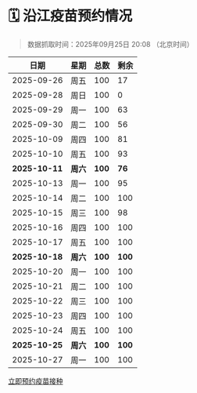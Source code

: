 # 🗓️ 沿江疫苗预约情况

> 数据抓取时间：2025年09月25日 20:08 （北京时间）

| 日期 | 星期 | 总数 | 剩余 |
|------|------|------|------|
| 2025-09-26 | 周五 | 100 | 17 |
| 2025-09-28 | 周日 | 100 | 0 |
| 2025-09-29 | 周一 | 100 | 63 |
| 2025-09-30 | 周二 | 100 | 56 |
| 2025-10-09 | 周四 | 100 | 81 |
| 2025-10-10 | 周五 | 100 | 93 |
| **2025-10-11** | **周六** | **100** | **76** |
| 2025-10-13 | 周一 | 100 | 95 |
| 2025-10-14 | 周二 | 100 | 100 |
| 2025-10-15 | 周三 | 100 | 98 |
| 2025-10-16 | 周四 | 100 | 100 |
| 2025-10-17 | 周五 | 100 | 100 |
| **2025-10-18** | **周六** | **100** | **100** |
| 2025-10-20 | 周一 | 100 | 100 |
| 2025-10-21 | 周二 | 100 | 100 |
| 2025-10-22 | 周三 | 100 | 100 |
| 2025-10-23 | 周四 | 100 | 100 |
| 2025-10-24 | 周五 | 100 | 100 |
| **2025-10-25** | **周六** | **100** | **100** |
| 2025-10-27 | 周一 | 100 | 100 |


<div class="button-container">
<a class="btn" href="http://yfzweb.ishequ.net/#/login" target="_blank">立即预约疫苗接种</a>
</div>
